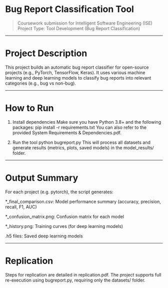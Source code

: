 #  Bug Report Classification Tool

> Coursework submission for Intelligent Software Engineering (ISE)  
> Project Type: Tool Development (Bug Report Classification)

---

# Project Description

This project builds an automatic bug report classifier for open-source projects (e.g., PyTorch, TensorFlow, Keras). It uses various machine learning and deep learning models to classify bug reports into relevant categories (e.g., bug vs non-bug).

---



# How to Run

1. Install dependencies
Make sure you have Python 3.8+ and the following packages:
pip install -r requirements.txt
You can also refer to the provided System Requirements & Dependencies.pdf.

2. Run the tool
python bugreport.py
This will process all datasets and generate results (metrics, plots, saved models) in the model_results/ folder.

---

# Output Summary
For each project (e.g. pytorch), the script generates:

*_final_comparison.csv: Model performance summary (accuracy, precision, recall, F1, AUC)

*_confusion_matrix.png: Confusion matrix for each model

*_history.png: Training curves (for deep learning models)

.h5 files: Saved deep learning models

---

# Replication
Steps for replication are detailed in replication.pdf.
The project supports full re-execution using bugreport.py, requiring only the datasets/ folder.




